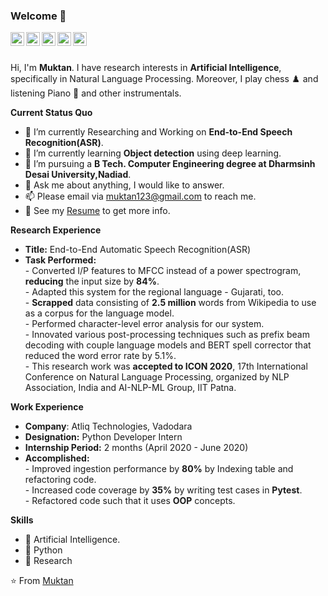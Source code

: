 ### Welcome 👋

<a href="https://www.linkedin.com/in/muktan-patel/">
  <img align="left" alt="LinkedIn" width="22px" src="https://cdn.jsdelivr.net/npm/simple-icons@3.1.0/icons/linkedin.svg" />
</a>
<a href="muktan123@gmail.com">
  <img align="left" alt="'Gmail" width="22px" src="https://cdn.jsdelivr.net/npm/simple-icons@3.1.0/icons/gmail.svg" />
</a>
<a href="https://www.codechef.com/users/muktan123">
  <img align="left" alt="CodeChaef" width="22px" src="https://api.iconify.design/simple-icons:codechef.svg" />
</a>
<a href="https://leetcode.com/muktan123/">
  <img align="left" alt="LeetCode" width="22px" src="https://api.iconify.design/simple-icons:leetcode.svg" />
</a>
<a href="https://www.kaggle.com/muktan">
  <img align="left" alt="Kaggle" width="22px" src="https://cdn.jsdelivr.net/npm/simple-icons@3.1.0/icons/kaggle.svg" />
</a>

<br />
<br />

Hi, I'm <b>Muktan</b>. I have research interests in <b>Artificial Intelligence</b>, specifically in Natural Language Processing. Moreover, I play chess ♟️ and listening Piano 🎹 and other instrumentals.

**Current Status Quo**

- 🔭 I’m currently Researching and Working on <b>End-to-End Speech Recognition(ASR)</b>.
- 🌱 I’m currently learning <b>Object detection</b> using deep learning.
- 💼 I’m pursuing a <b>B Tech. Computer Engineering degree at Dharmsinh Desai University,Nadiad</b>.
- 💬 Ask me about anything, I would like to answer.
- 📫 Please email via muktan123@gmail.com to reach me.
- 👀 See my [Resume](https://drive.google.com/file/d/1OdeaMP59QEVeTXUIzx6o-4AtJW-XQ4Gq/view?usp=sharing) to get more info.

**Research Experience**
- <b>Title:</b> End-to-End Automatic Speech Recognition(ASR)
- <b>Task Performed:</b><br/>
      - Converted I/P features to MFCC instead of a power spectrogram, <b>reducing</b> the input size by <b>84%</b>.<br/>
      - Adapted this system for the regional language - Gujarati, too.<br/>
      - <b>Scrapped</b> data consisting of <b>2.5 million</b> words from Wikipedia to use as a corpus for the language model.<br/>
      - Performed character-level error analysis for our system.<br/>
      - Innovated various post-processing techniques such as prefix beam decoding with couple language models and BERT spell corrector that reduced the word error rate by 5.1%.<br/>
      - This research work was <b>accepted to ICON 2020</b>, 17th International Conference on Natural Language Processing, organized by NLP Association, India and AI-NLP-ML Group, IIT Patna.<br/>

**Work Experience**
- <b>Company</b>: Atliq Technologies, Vadodara
- <b>Designation:</b> Python Developer Intern
- <b>Internship Period:</b> 2 months (April 2020 - June 2020)
- <b>Accomplished:</b><br/>
      - Improved ingestion performance by <b>80%</b> by Indexing table and refactoring code.<br/>
      - Increased code coverage by <b>35%</b> by writing test cases in <b>Pytest</b>.<br/>
      - Refactored code such that it uses <b>OOP</b> concepts.<br/>

**Skills**

- 🎯 Artificial Intelligence.
- 🎯 Python
- 🎯 Research

⭐️ From [Muktan](https://github.com/Muktan)

